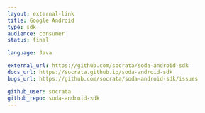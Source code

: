 ```yaml
---
layout: external-link
title: Google Android
type: sdk 
audience: consumer
status: final

language: Java

external_url: https://github.com/socrata/soda-android-sdk
docs_url: https://socrata.github.io/soda-android-sdk
bugs_url: https://github.com/socrata/soda-android-sdk/issues

github_user: socrata
github_repo: soda-android-sdk
---
```

